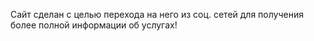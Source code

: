 Сайт сделан с целью перехода на него из соц. сетей для получения более полной информации об услугах!
